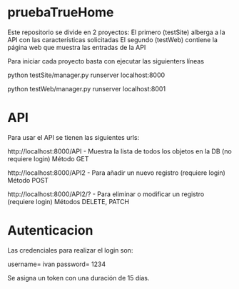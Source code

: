 # pruebaTrueHome

Este repositorio se divide en 2 proyectos:
El primero (testSite) alberga a la API con las características solicitadas
El segundo (testWeb) contiene la página web que muestra las entradas de la API

Para iniciar cada proyecto basta con ejecutar las siguienters líneas

python testSite/manager.py runserver localhost:8000

python testWeb/manager.py runserver localhost:8001


# API

Para usar el API se tienen las siguientes urls:

http://localhost:8000/API - Muestra la lista de todos los objetos en la DB (no requiere login) Método GET

http://localhost:8000/API2 - Para añadir un nuevo registro (requiere login) Método POST

http://localhost:8000/API2/? - Para eliminar o modificar un registro (requiere login) Métodos  DELETE, PATCH

# Autenticacion

Las credenciales para realizar el login son:

username= ivan
password= 1234

Se asigna un token con una duración de 15 días.

